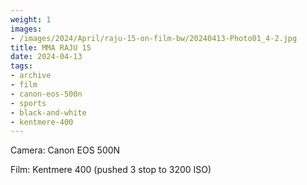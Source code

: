 ```yaml
---
weight: 1
images:
- /images/2024/April/raju-15-on-film-bw/20240413-Photo01_4-2.jpg
title: MMA RAJU 15
date: 2024-04-13
tags:
- archive
- film
- canon-eos-500n
- sports
- black-and-white
- kentmere-400
---
```


Camera: Canon EOS 500N

Film: Kentmere 400 (pushed 3 stop to 3200 ISO)